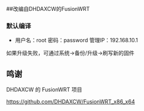 ##改编自DHDAXCW的FusionWRT
### 默认编译  
- 用户名：root 密码：password  管理IP：192.168.10.1

如果升级失败，可通过系统→备份/升级→刷写新的固件

## 鸣谢

DHDAXCW 的 FusionWRT 项目

https://github.com/DHDAXCW/FusionWRT_x86_x64
